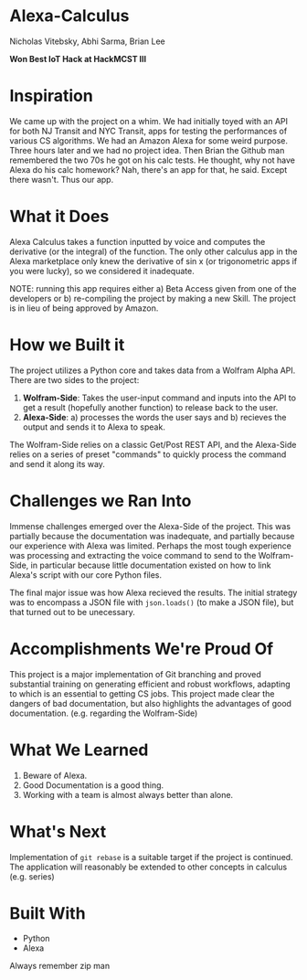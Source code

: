 # Alexa-Calculus
Nicholas Vitebsky, Abhi Sarma, Brian Lee

__Won Best IoT Hack at HackMCST III__

# Inspiration
We came up with the project on a whim. We had initially toyed with an API for both NJ Transit and NYC Transit, apps for testing the performances of various CS algorithms. We had an Amazon Alexa for some weird purpose. Three hours later and we had no project idea. Then Brian the Github man remembered the two 70s he got on his calc tests. He thought, why not have Alexa do his calc homework? Nah, there's an app for that, he said. Except there wasn't. Thus our app.

# What it Does

Alexa Calculus takes a function inputted by voice and computes the derivative (or the integral) of the function. The only other calculus app in the Alexa marketplace only knew the derivative of sin x (or trigonometric apps if you were lucky), so we considered it inadequate.

NOTE: running this app requires either a) Beta Access given from one of the developers or b) re-compiling the project by making a new Skill. The project is in lieu of being approved by Amazon.

# How we Built it

The project utilizes a Python core and takes data from a Wolfram Alpha API. There are two sides to the project:
1. **Wolfram-Side**: Takes the user-input command and inputs into the API to get a result (hopefully another function) to release back to the user.
2. **Alexa-Side**: a) processes the words the user says and b) recieves the output and sends it to Alexa to speak. 

The Wolfram-Side relies on a classic Get/Post REST API, and the Alexa-Side relies on a series of preset "commands" to quickly process the command and send it along its way.

# Challenges we Ran Into

Immense challenges emerged over the Alexa-Side of the project. This was partially because the documentation was inadequate, and partially because our experience with Alexa was limited. Perhaps the most tough experience was processing and extracting the voice command to send to the Wolfram-Side, in particular because little documentation existed on how to link Alexa's script with our core Python files.

The final major issue was how Alexa recieved the results. The initial strategy was to encompass a JSON file with ```json.loads()``` (to make a JSON file), but that turned out to be unecessary.

# Accomplishments We're Proud Of

This project is a major implementation of Git branching and proved substantial training on generating efficient and robust workflows, adapting to which is an essential to getting CS jobs. This project made clear the dangers of bad documentation, but also highlights the advantages of good documentation. (e.g. regarding the Wolfram-Side)

# What We Learned

1. Beware of Alexa.
2. Good Documentation is a good thing.
3. Working with a team is almost always better than alone.

# What's Next

Implementation of ```git rebase``` is a suitable target if the project is continued. The application will reasonably be extended to other concepts in calculus (e.g. series)

# Built With
- Python
- Alexa 

Always remember zip man
